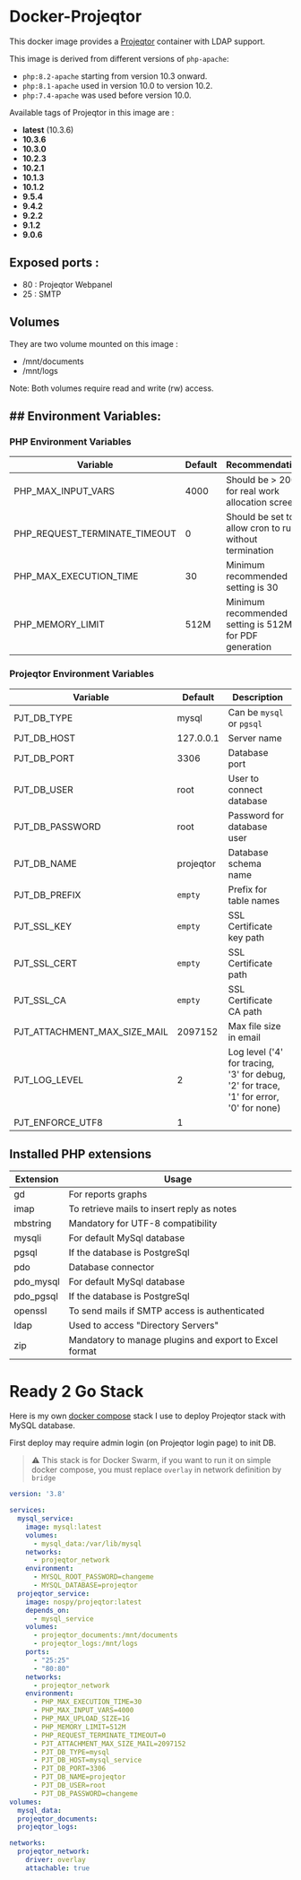 # Docker-Projeqtor

This docker image provides a [Projeqtor](https://www.projeqtor.org) container with LDAP support.

This image is derived from different versions of `php-apache`:

- `php:8.2-apache` starting from version 10.3 onward.
- `php:8.1-apache` used in version 10.0 to version 10.2.
- `php:7.4-apache` was used before version 10.0.

Available tags of Projeqtor in this image are :

- **latest** (10.3.6)
- **10.3.6**
- **10.3.0**
- **10.2.3**
- **10.2.1**
- **10.1.3**
- **10.1.2**
- **9.5.4**
- **9.4.2**
- **9.2.2**
- **9.1.2**
- **9.0.6**

## Exposed ports :

- 80 : Projeqtor Webpanel
- 25 : SMTP

## Volumes

They are two volume mounted on this image :

- /mnt/documents
- /mnt/logs

Note: Both volumes require read and write (rw) access.

## ## Environment Variables:

### PHP Environment Variables

| Variable                      | Default | Recommendation                                         |
|-------------------------------|---------|--------------------------------------------------------|
| PHP_MAX_INPUT_VARS            | 4000    | Should be > 2000 for real work allocation screen       |
| PHP_REQUEST_TERMINATE_TIMEOUT | 0       | Should be set to allow cron to run without termination |
| PHP_MAX_EXECUTION_TIME        | 30      | Minimum recommended setting is 30                      |
| PHP_MEMORY_LIMIT              | 512M    | Minimum recommended setting is 512M for PDF generation |

### Projeqtor Environment Variables

| Variable                     | Default   | Description                                                                            |
|------------------------------|-----------|----------------------------------------------------------------------------------------|
| PJT_DB_TYPE                  | mysql     | Can be `mysql` or `pgsql`                                                              |
| PJT_DB_HOST                  | 127.0.0.1 | Server name                                                                            |
| PJT_DB_PORT                  | 3306      | Database port                                                                          |
| PJT_DB_USER                  | root      | User to connect database                                                               |
| PJT_DB_PASSWORD              | root      | Password for database user                                                             |
| PJT_DB_NAME                  | projeqtor | Database schema name                                                                   |
| PJT_DB_PREFIX                | `empty`   | Prefix for table names                                                                 |
| PJT_SSL_KEY                  | `empty`   | SSL Certificate key path                                                               |
| PJT_SSL_CERT                 | `empty`   | SSL Certificate path                                                                   |
| PJT_SSL_CA                   | `empty`   | SSL Certificate CA path                                                                |
| PJT_ATTACHMENT_MAX_SIZE_MAIL | 2097152   | Max file size in email                                                                 |
| PJT_LOG_LEVEL                | 2         | Log level ('4' for tracing, '3' for debug, '2' for trace, '1' for error, '0' for none) |
| PJT_ENFORCE_UTF8             | 1         |                                                                                        |

## Installed PHP extensions

| Extension | Usage                                                  |
|-----------|--------------------------------------------------------|
| gd        | For reports graphs                                     |
| imap      | To retrieve mails to insert reply as notes             |
| mbstring  | Mandatory for UTF-8 compatibility                      |
| mysqli    | For default MySql database                             |
| pgsql     | If the database is PostgreSql                          |
| pdo       | Database connector                                     |
| pdo_mysql | For default MySql database                             |
| pdo_pgsql | If the database is PostgreSql                          |
| openssl   | To send mails if SMTP access is authenticated          |
| ldap      | Used to access "Directory Servers"                     |
| zip       | Mandatory to manage plugins and export to Excel format |

# Ready 2 Go Stack

Here is my own [docker compose](./docker-compose.yml.example) stack I use to deploy Projeqtor stack with MySQL database.

First deploy may require admin login (on Projeqtor login page) to init DB.

> :warning: This stack is for Docker Swarm, if you want to run it on simple docker compose, you must replace `overlay`
> in network definition by `bridge`

```yaml
version: '3.8'

services:
  mysql_service:
    image: mysql:latest
    volumes:
      - mysql_data:/var/lib/mysql
    networks:
      - projeqtor_network
    environment:
      - MYSQL_ROOT_PASSWORD=changeme
      - MYSQL_DATABASE=projeqtor
  projeqtor_service:
    image: nospy/projeqtor:latest
    depends_on:
      - mysql_service
    volumes:
      - projeqtor_documents:/mnt/documents
      - projeqtor_logs:/mnt/logs
    ports:
      - "25:25"
      - "80:80"
    networks:
      - projeqtor_network
    environment:
      - PHP_MAX_EXECUTION_TIME=30
      - PHP_MAX_INPUT_VARS=4000
      - PHP_MAX_UPLOAD_SIZE=1G
      - PHP_MEMORY_LIMIT=512M
      - PHP_REQUEST_TERMINATE_TIMEOUT=0
      - PJT_ATTACHMENT_MAX_SIZE_MAIL=2097152
      - PJT_DB_TYPE=mysql
      - PJT_DB_HOST=mysql_service
      - PJT_DB_PORT=3306
      - PJT_DB_NAME=projeqtor
      - PJT_DB_USER=root
      - PJT_DB_PASSWORD=changeme
volumes:
  mysql_data:
  projeqtor_documents:
  projeqtor_logs:

networks:
  projeqtor_network:
    driver: overlay
    attachable: true
```

